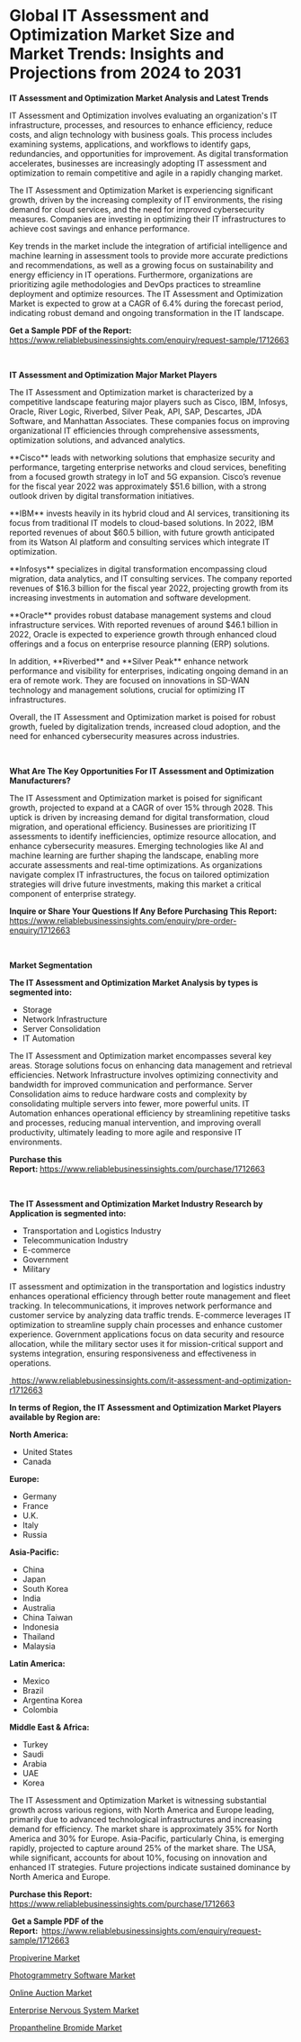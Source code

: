 <p><h1>Global IT Assessment and Optimization Market Size and Market Trends: Insights and Projections from 2024 to 2031</h1></p><p><strong>IT Assessment and Optimization Market Analysis and Latest Trends</strong></p>
<p><p>IT Assessment and Optimization involves evaluating an organization's IT infrastructure, processes, and resources to enhance efficiency, reduce costs, and align technology with business goals. This process includes examining systems, applications, and workflows to identify gaps, redundancies, and opportunities for improvement. As digital transformation accelerates, businesses are increasingly adopting IT assessment and optimization to remain competitive and agile in a rapidly changing market.</p><p>The IT Assessment and Optimization Market is experiencing significant growth, driven by the increasing complexity of IT environments, the rising demand for cloud services, and the need for improved cybersecurity measures. Companies are investing in optimizing their IT infrastructures to achieve cost savings and enhance performance. </p><p>Key trends in the market include the integration of artificial intelligence and machine learning in assessment tools to provide more accurate predictions and recommendations, as well as a growing focus on sustainability and energy efficiency in IT operations. Furthermore, organizations are prioritizing agile methodologies and DevOps practices to streamline deployment and optimize resources. The IT Assessment and Optimization Market is expected to grow at a CAGR of 6.4% during the forecast period, indicating robust demand and ongoing transformation in the IT landscape.</p></p>
<p><strong>Get a Sample PDF of the Report:&nbsp;</strong> <a href="https://www.reliablebusinessinsights.com/enquiry/request-sample/1712663?utm_campaign=1759&utm_medium=2&utm_source=Github&utm_content=ia&utm_term=22102024&utm_id=it-assessment-and-optimization">https://www.reliablebusinessinsights.com/enquiry/request-sample/1712663</a></p>
<p>&nbsp;</p>
<p><strong>IT Assessment and Optimization Major Market Players</strong></p>
<p><p>The IT Assessment and Optimization market is characterized by a competitive landscape featuring major players such as Cisco, IBM, Infosys, Oracle, River Logic, Riverbed, Silver Peak, API, SAP, Descartes, JDA Software, and Manhattan Associates. These companies focus on improving organizational IT efficiencies through comprehensive assessments, optimization solutions, and advanced analytics.</p><p>**Cisco** leads with networking solutions that emphasize security and performance, targeting enterprise networks and cloud services, benefiting from a focused growth strategy in IoT and 5G expansion. Cisco’s revenue for the fiscal year 2022 was approximately $51.6 billion, with a strong outlook driven by digital transformation initiatives.</p><p>**IBM** invests heavily in its hybrid cloud and AI services, transitioning its focus from traditional IT models to cloud-based solutions. In 2022, IBM reported revenues of about $60.5 billion, with future growth anticipated from its Watson AI platform and consulting services which integrate IT optimization.</p><p>**Infosys** specializes in digital transformation encompassing cloud migration, data analytics, and IT consulting services. The company reported revenues of $16.3 billion for the fiscal year 2022, projecting growth from its increasing investments in automation and software development.</p><p>**Oracle** provides robust database management systems and cloud infrastructure services. With reported revenues of around $46.1 billion in 2022, Oracle is expected to experience growth through enhanced cloud offerings and a focus on enterprise resource planning (ERP) solutions.</p><p>In addition, **Riverbed** and **Silver Peak** enhance network performance and visibility for enterprises, indicating ongoing demand in an era of remote work. They are focused on innovations in SD-WAN technology and management solutions, crucial for optimizing IT infrastructures.</p><p>Overall, the IT Assessment and Optimization market is poised for robust growth, fueled by digitalization trends, increased cloud adoption, and the need for enhanced cybersecurity measures across industries.</p></p>
<p>&nbsp;</p>
<p><strong>What Are The Key Opportunities For IT Assessment and Optimization Manufacturers?</strong></p>
<p><p>The IT Assessment and Optimization market is poised for significant growth, projected to expand at a CAGR of over 15% through 2028. This uptick is driven by increasing demand for digital transformation, cloud migration, and operational efficiency. Businesses are prioritizing IT assessments to identify inefficiencies, optimize resource allocation, and enhance cybersecurity measures. Emerging technologies like AI and machine learning are further shaping the landscape, enabling more accurate assessments and real-time optimizations. As organizations navigate complex IT infrastructures, the focus on tailored optimization strategies will drive future investments, making this market a critical component of enterprise strategy.</p></p>
<p><strong>Inquire or Share Your Questions If Any Before Purchasing This Report:</strong> <a href="https://www.reliablebusinessinsights.com/enquiry/pre-order-enquiry/1712663?utm_campaign=1759&utm_medium=2&utm_source=Github&utm_content=ia&utm_term=22102024&utm_id=it-assessment-and-optimization">https://www.reliablebusinessinsights.com/enquiry/pre-order-enquiry/1712663</a></p>
<p>&nbsp;</p>
<p><strong>Market Segmentation</strong></p>
<p><strong>The IT Assessment and Optimization Market Analysis by types is segmented into:</strong></p>
<p><ul><li>Storage</li><li>Network Infrastructure</li><li>Server Consolidation</li><li>IT Automation</li></ul></p>
<p><p>The IT Assessment and Optimization market encompasses several key areas. Storage solutions focus on enhancing data management and retrieval efficiencies. Network Infrastructure involves optimizing connectivity and bandwidth for improved communication and performance. Server Consolidation aims to reduce hardware costs and complexity by consolidating multiple servers into fewer, more powerful units. IT Automation enhances operational efficiency by streamlining repetitive tasks and processes, reducing manual intervention, and improving overall productivity, ultimately leading to more agile and responsive IT environments.</p></p>
<p><strong>Purchase this Report:&nbsp;</strong><a href="https://www.reliablebusinessinsights.com/purchase/1712663?utm_campaign=1759&utm_medium=2&utm_source=Github&utm_content=ia&utm_term=22102024&utm_id=it-assessment-and-optimization">https://www.reliablebusinessinsights.com/purchase/1712663</a></p>
<p>&nbsp;</p>
<p><strong>The IT Assessment and Optimization Market Industry Research by Application is segmented into:</strong></p>
<p><ul><li>Transportation and Logistics Industry</li><li>Telecommunication Industry</li><li>E-commerce</li><li>Government</li><li>Military</li></ul></p>
<p><p>IT assessment and optimization in the transportation and logistics industry enhances operational efficiency through better route management and fleet tracking. In telecommunications, it improves network performance and customer service by analyzing data traffic trends. E-commerce leverages IT optimization to streamline supply chain processes and enhance customer experience. Government applications focus on data security and resource allocation, while the military sector uses it for mission-critical support and systems integration, ensuring responsiveness and effectiveness in operations.</p></p>
<p><a href="https://www.reliablebusinessinsights.com/it-assessment-and-optimization-r1712663?utm_campaign=1759&utm_medium=2&utm_source=Github&utm_content=ia&utm_term=22102024&utm_id=it-assessment-and-optimization">&nbsp;https://www.reliablebusinessinsights.com/it-assessment-and-optimization-r1712663</a></p>
<p><strong>In terms of Region, the IT Assessment and Optimization Market Players available by Region are:</strong></p>
<p>
    <p> <strong> North America: </strong>
        <ul>
            <li>United States</li>
            <li>Canada</li>
        </ul>
        </p> 
    <p> <strong> Europe: </strong>
        <ul>
            <li>Germany</li>
            <li>France</li>
            <li>U.K.</li>
            <li>Italy</li>
            <li>Russia</li>
        </ul>
        </p> 
    <p> <strong> Asia-Pacific: </strong>
        <ul>
            <li>China</li>
            <li>Japan</li>
            <li>South Korea</li>
            <li>India</li>
            <li>Australia</li>
            <li>China Taiwan</li>
            <li>Indonesia</li>
            <li>Thailand</li>
            <li>Malaysia</li>
        </ul>
        </p> 
    <p> <strong> Latin America: </strong>
        <ul>
            <li>Mexico</li>
            <li>Brazil</li>
            <li>Argentina Korea</li>
            <li>Colombia</li>
        </ul>
        </p> 
    <p> <strong> Middle East & Africa: </strong>
        <ul>
            <li>Turkey</li>
            <li>Saudi</li>
            <li>Arabia</li>
            <li>UAE</li>
            <li>Korea</li>
        </ul>
    </p>
    </p>
<p><p>The IT Assessment and Optimization Market is witnessing substantial growth across various regions, with North America and Europe leading, primarily due to advanced technological infrastructures and increasing demand for efficiency. The market share is approximately 35% for North America and 30% for Europe. Asia-Pacific, particularly China, is emerging rapidly, projected to capture around 25% of the market share. The USA, while significant, accounts for about 10%, focusing on innovation and enhanced IT strategies. Future projections indicate sustained dominance by North America and Europe.</p></p>
<p><strong>Purchase this Report: </strong><a href="https://www.reliablebusinessinsights.com/purchase/1712663?utm_campaign=1759&utm_medium=2&utm_source=Github&utm_content=ia&utm_term=22102024&utm_id=it-assessment-and-optimization">https://www.reliablebusinessinsights.com/purchase/1712663</a></p>
<p>&nbsp;<strong>Get a Sample PDF of the Report:&nbsp;&nbsp;</strong><a href="https://www.reliablebusinessinsights.com/enquiry/request-sample/1712663?utm_campaign=1759&utm_medium=2&utm_source=Github&utm_content=ia&utm_term=22102024&utm_id=it-assessment-and-optimization">https://www.reliablebusinessinsights.com/enquiry/request-sample/1712663</a></p>
<p><strong></strong></p>
<p><p><a href="https://www.linkedin.com/pulse/market-insights-global-propiverine-forecast-innovation-trends-bs7rf?utm_campaign=1759&utm_medium=2&utm_source=Github&utm_content=ia&utm_term=22102024&utm_id=it-assessment-and-optimization">Propiverine Market</a></p><p><a href="https://www.linkedin.com/pulse/emerging-trends-photogrammetry-software-market-detailed-g2lvf?utm_campaign=1759&utm_medium=2&utm_source=Github&utm_content=ia&utm_term=22102024&utm_id=it-assessment-and-optimization">Photogrammetry Software Market</a></p><p><a href="https://www.linkedin.com/pulse/driving-forces-global-online-auction-market-trends-applications-gclyf?utm_campaign=1759&utm_medium=2&utm_source=Github&utm_content=ia&utm_term=22102024&utm_id=it-assessment-and-optimization">Online Auction Market</a></p><p><a href="https://github.com/AbbasMahmud554/Market-Research-Report-List-1/blob/main/enterprise-nervous-system-market.md?utm_campaign=1759&utm_medium=2&utm_source=Github&utm_content=ia&utm_term=22102024&utm_id=it-assessment-and-optimization">Enterprise Nervous System Market</a></p><p><a href="https://www.linkedin.com/pulse/propantheline-bromide-industry-analysis-report-market-size-nh5yf?utm_campaign=1759&utm_medium=2&utm_source=Github&utm_content=ia&utm_term=22102024&utm_id=it-assessment-and-optimization">Propantheline Bromide Market</a></p></p>